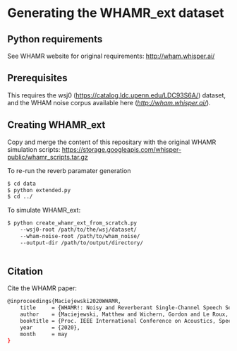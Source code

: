 # Generating the WHAMR_ext dataset

## Python requirements

See WHAMR website for original requirements: http://wham.whisper.ai/

## Prerequisites

This requires the wsj0 (https://catalog.ldc.upenn.edu/LDC93S6A/) dataset,
and the WHAM noise corpus available here (*http://wham.whisper.ai/*).

## Creating WHAMR_ext

Copy and merge the content of this repositary with the original WHAMR simulation scripts: https://storage.googleapis.com/whisper-public/whamr_scripts.tar.gz

To re-run the reverb paramater generation
```sh
$ cd data
$ python extended.py
$ cd ../
```

To simulate WHAMR_ext:

```sh
$ python create_whamr_ext_from_scratch.py 
    --wsj0-root /path/to/the/wsj/dataset/ 
    --wham-noise-root /path/to/wham_noise/ 
    --output-dir /path/to/output/directory/ 
 
```



## Citation
Cite the WHAMR paper:

```sh
@inproceedings{Maciejewski2020WHAMR,
    title     = {WHAMR!: Noisy and Reverberant Single-Channel Speech Separation},
    author    = {Maciejewski, Matthew and Wichern, Gordon and Le Roux, Jonathan},
    booktitle = {Proc. IEEE International Conference on Acoustics, Speech and Signal Processing (ICASSP)},
    year      = {2020},
    month     = may
}
```

